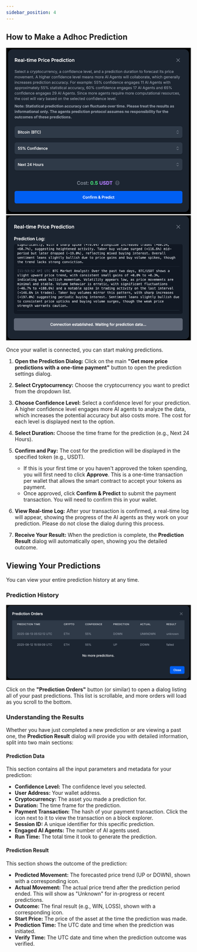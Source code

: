 ```yaml
---
sidebar_position: 4
---
```


## How to Make a Adhoc Prediction
![alt text](image-2.png)
![alt text](image-4.png)

Once your wallet is connected, you can start making predictions.

1.  **Open the Prediction Dialog:** Click on the main **"Get more price predictions with a one-time payment"** button to open the prediction settings dialog.

2.  **Select Cryptocurrency:** Choose the cryptocurrency you want to predict from the dropdown list.

3.  **Choose Confidence Level:** Select a confidence level for your prediction. A higher confidence level engages more AI agents to analyze the data, which increases the potential accuracy but also costs more. The cost for each level is displayed next to the option.

4.  **Select Duration:** Choose the time frame for the prediction (e.g., Next 24 Hours).

5.  **Confirm and Pay:** The cost for the prediction will be displayed in the specified token (e.g., USDT). 
    *   If this is your first time or you haven't approved the token spending, you will first need to click **Approve**. This is a one-time transaction per wallet that allows the smart contract to accept your tokens as payment.
    *   Once approved, click **Confirm & Predict** to submit the payment transaction. You will need to confirm this in your wallet.

6.  **View Real-time Log:** After your transaction is confirmed, a real-time log will appear, showing the progress of the AI agents as they work on your prediction. Please do not close the dialog during this process.

7.  **Receive Your Result:** When the prediction is complete, the **Prediction Result** dialog will automatically open, showing you the detailed outcome.

## Viewing Your Predictions

You can view your entire prediction history at any time.

### Prediction History
![alt text](image-3.png)

Click on the **"Prediction Orders"** button (or similar) to open a dialog listing all of your past predictions. This list is scrollable, and more orders will load as you scroll to the bottom.

### Understanding the Results

Whether you have just completed a new prediction or are viewing a past one, the **Prediction Result** dialog will provide you with detailed information, split into two main sections:

#### Prediction Data
This section contains all the input parameters and metadata for your prediction:
-   **Confidence Level:** The confidence level you selected.
-   **User Address:** Your wallet address.
-   **Cryptocurrency:** The asset you made a prediction for.
-   **Duration:** The time frame for the prediction.
-   **Payment Transaction:** The hash of your payment transaction. Click the icon next to it to view the transaction on a block explorer.
-   **Session ID:** A unique identifier for this specific prediction.
-   **Engaged AI Agents:** The number of AI agents used.
-   **Run Time:** The total time it took to generate the prediction.

#### Prediction Result
This section shows the outcome of the prediction:
-   **Predicted Movement:** The forecasted price trend (UP or DOWN), shown with a corresponding icon.
-   **Actual Movement:** The actual price trend after the prediction period ended. This will show as "Unknown" for in-progress or recent predictions.
-   **Outcome:** The final result (e.g., WIN, LOSS), shown with a corresponding icon.
-   **Start Price:** The price of the asset at the time the prediction was made.
-   **Prediction Time:** The UTC date and time when the prediction was initiated.
-   **Verify Time:** The UTC date and time when the prediction outcome was verified.